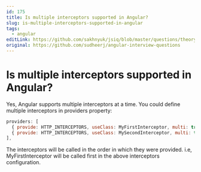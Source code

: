 ```yaml
---
id: 175
title: Is multiple interceptors supported in Angular?
slug: is-multiple-interceptors-supported-in-angular
tags:
  - angular
editLink: https://github.com/sakhnyuk/jsiq/blob/master/questions/theory/angular/175.md
original: https://github.com/sudheerj/angular-interview-questions
---
```


# Is multiple interceptors supported in Angular?

Yes, Angular supports multiple interceptors at a time. You could define multiple interceptors in providers property:

```javascript
providers: [
  { provide: HTTP_INTERCEPTORS, useClass: MyFirstInterceptor, multi: true },
  { provide: HTTP_INTERCEPTORS, useClass: MySecondInterceptor, multi: true }
],
```

The interceptors will be called in the order in which they were provided. i.e, MyFirstInterceptor will be called first in the above interceptors configuration.